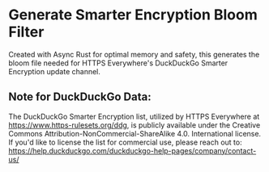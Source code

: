 # Generate Smarter Encryption Bloom Filter

Created with Async Rust for optimal memory and safety, this generates the bloom file needed for HTTPS Everywhere's DuckDuckGo Smarter Encryption update channel.

## Note for DuckDuckGo Data:

The DuckDuckGo Smarter Encryption list, utilized by HTTPS Everywhere at https://www.https-rulesets.org/ddg, is publicly available under the Creative Commons Attribution-NonCommercial-ShareAlike 4.0. International license. 
If you'd like to license the list for commercial use, please reach out to: https://help.duckduckgo.com/duckduckgo-help-pages/company/contact-us/

